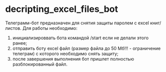 # decripting_excel_files_bot
Телеграмм-бот предназначен для снятия защиты паролем с excel книг/листов. Для работы необходимо:

1) инициализироввать бота командой /start если не делали этого ранее;
2) отправить боту excel файл (размер файла до 50 Мб!!! - ограничение телеграм) с которого необходимо снять защиту;
3) после завершения выполнения бот пришлет полностью разблокированный файл.

